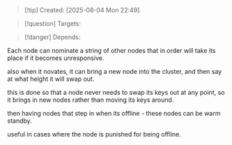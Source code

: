 
>[!tip] Created: [2025-08-04 Mon 22:49]

>[!question] Targets: 

>[!danger] Depends: 

Each node can nominate a string of other nodes that in order will take its place if it becomes unresponsive.

also when it novates, it can bring a new node into the cluster, and then say at what height it will swap out.

this is done so that a node never needs to swap its keys out at any point, so it brings in new nodes rather than moving its keys around.

then having nodes that step in when its offline - these nodes can be warm standby.

useful in cases where the node is punished for being offline.